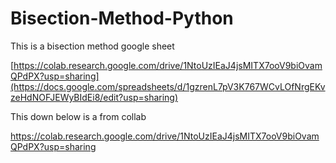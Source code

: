 # Bisection-Method-Python
This is a bisection method google sheet


[https://colab.research.google.com/drive/1NtoUzIEaJ4jsMITX7ooV9biOvamQPdPX?usp=sharing](https://docs.google.com/spreadsheets/d/1gzrenL7pV3K767WCvLOfNrgEKvzeHdNOFJEWyBIdEi8/edit?usp=sharing)


This down below is a from collab


https://colab.research.google.com/drive/1NtoUzIEaJ4jsMITX7ooV9biOvamQPdPX?usp=sharing
